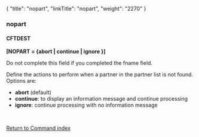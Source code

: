 {
    "title": "nopart",
    "linkTitle": "nopart",
    "weight": "2270"
}<span id="nopart"></span>

### nopart

#### CFTDEST

****\[NOPART = {abort
| continue | ignore }\]****

Do not complete this field if you
completed the fname field.

Define the actions to perform when a partner in the partner list is
not found. Options are:

- ****abort****
    (default)
- ****continue****:
    to display an information message and continue processing
- ****ignore****:
    continue processing with no information message

 

[Return to Command index](../../)
